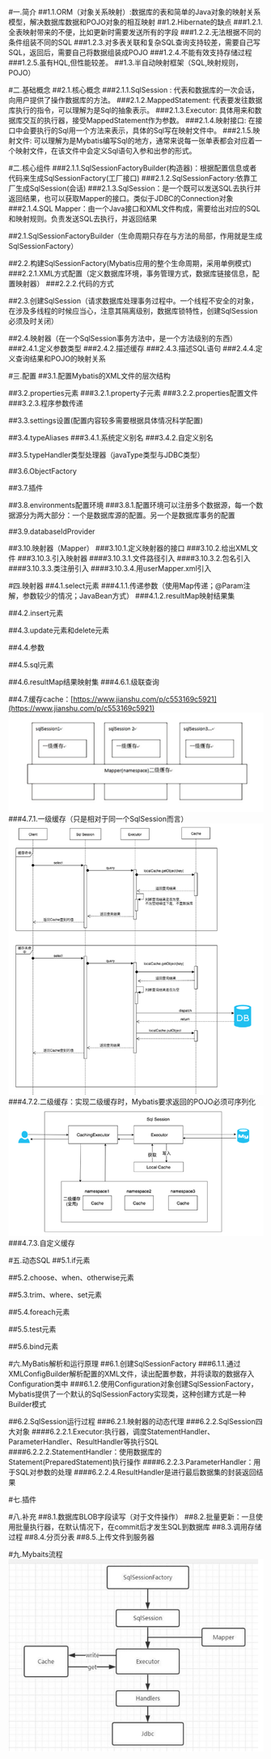 #一.简介
##1.1.ORM（对象关系映射）:数据库的表和简单的Java对象的映射关系模型，解决数据库数据和POJO对象的相互映射
##1.2.Hibernate的缺点
###1.2.1.全表映射带来的不便，比如更新时需要发送所有的字段
###1.2.2.无法根据不同的条件组装不同的SQL
###1.2.3.对多表关联和复杂SQL查询支持较差，需要自己写SQL，返回后，需要自己将数据组装成POJO
###1.2.4.不能有效支持存储过程
###1.2.5.虽有HQL,但性能较差。
##1.3.半自动映射框架（SQL,映射规则，POJO）


#二.基础概念
##2.1.核心概念
###2.1.1.SqlSession : 代表和数据库的一次会话，向用户提供了操作数据库的方法。
###2.1.2.MappedStatement: 代表要发往数据库执行的指令，可以理解为是Sql的抽象表示。
###2.1.3.Executor: 具体用来和数据库交互的执行器，接受MappedStatement作为参数。
###2.1.4.映射接口: 在接口中会要执行的Sql用一个方法来表示，具体的Sql写在映射文件中。
###2.1.5.映射文件: 可以理解为是Mybatis编写Sql的地方，通常来说每一张单表都会对应着一个映射文件，在该文件中会定义Sql语句入参和出参的形式。

#二.核心组件
###2.1.1.SqlSessionFactoryBuilder(构造器)：根据配置信息或者代码来生成SqlSessionFactory(工厂接口)
###2.1.2.SqlSessionFactory:依靠工厂生成SqlSession(会话)
###2.1.3.SqlSession：是一个既可以发送SQL去执行并返回结果，也可以获取Mapper的接口。类似于JDBC的Connection对象
###2.1.4.SQL Mapper：由一个Java接口和XML文件构成，需要给出对应的SQL和映射规则。负责发送SQL去执行，并返回结果

##2.1.SqlSessionFactoryBuilder（生命周期只存在与方法的局部，作用就是生成SqlSessionFactory）


##2.2.构建SqlSessionFactory(Mybatis应用的整个生命周期，采用单例模式)
###2.2.1.XML方式配置（定义数据库环境，事务管理方式，数据库链接信息，配置映射器）
###2.2.2.代码的方式

##2.3.创建SqlSession（请求数据库处理事务过程中。一个线程不安全的对象，在涉及多线程的时候应当心，注意其隔离级别，数据库锁特性，创建SqlSession必须及时关闭）


##2.4.映射器（在一个SqlSession事务方法中，是一个方法级别的东西）
###2.4.1.定义参数类型
###2.4.2.描述缓存
###2.4.3.描述SQL语句
###2.4.4.定义查询结果和POJO的映射关系




#三.配置
##3.1.配置Mybatis的XML文件的层次结构
    <?xml version="1.0" encoding="UTF-8"?>
	<configuration> <!--配置-->
		<properties/> <!--属性-->
		<setting/> <!--设置-->
		<typeAliases/> <!--类型别名-->
		<typeHandlers/> <!--类型处理器-->
		<objectFactory/> <!--对象工厂-->
		<plugins/> <!--插件-->
		<environments> <!--配置环境-->
			<environment> <!--环境配置-->
				<transactionManager/> <!--事务管理器-->
				<dataSource/> <!--数据源-->
			<environment/>
		<environments/>
		<databaseIdProvider/> <!--数据库厂商标识-->
		<mappers/> <!--映射器-->
	</configuration>
	
##3.2.properties元素
###3.2.1.property子元素
###3.2.2.properties配置文件
###3.2.3.程序参数传递


##3.3.settings设置(配置内容较多需要根据具体情况科学配置)


##3.4.typeAliases
###3.4.1.系统定义别名
###3.4.2.自定义别名


##3.5.typeHandler类型处理器（javaType类型与JDBC类型）

##3.6.ObjectFactory

##3.7.插件


##3.8.environments配置环境
###3.8.1.配置环境可以注册多个数据源，每一个数据源分为两大部分：一个是数据库源的配置。另一个是数据库事务的配置

##3.9.databaseIdProvider


##3.10.映射器（Mapper）
###3.10.1.定义映射器的接口
###3.10.2.给出XML文件
###3.10.3.引入映射器
####3.10.3.1.文件路径引入
####3.10.3.2.包名引入
####3.10.3.3.类注册引入
####3.10.3.4.用userMapper.xml引入


#四.映射器
##4.1.select元素
###4.1.1.传递参数（使用Map传递；@Param注解，参数较少的情况；JavaBean方式）
###4.1.2.resultMap映射结果集


##4.2.insert元素

##4.3.update元素和delete元素

##4.4.参数

##4.5.sql元素

##4.6.resultMap结果映射集
###4.6.1.级联查询

##4.7.缓存cache：[https://www.jianshu.com/p/c553169c5921](https://www.jianshu.com/p/c553169c5921)
![](https://github.com/HelloWucq/working-knowledge-point/raw/master/%E5%AD%A6%E4%B9%A0%E5%9B%BE%E7%89%87/MyBaits%E7%9A%84%E7%BC%93%E5%AD%98.png)
###4.7.1.一级缓存（只是相对于同一个SqlSession而言）
![](https://github.com/HelloWucq/working-knowledge-point/raw/master/%E5%AD%A6%E4%B9%A0%E5%9B%BE%E7%89%87/MyBaits%E4%B8%80%E7%BA%A7%E7%BC%93%E5%AD%98%E6%89%A7%E8%A1%8C%E6%97%B6%E5%BA%8F%E5%9B%BE.png)
###4.7.2.二级缓存：实现二级缓存时，Mybatis要求返回的POJO必须可序列化
![](https://github.com/HelloWucq/working-knowledge-point/raw/master/%E5%AD%A6%E4%B9%A0%E5%9B%BE%E7%89%87/Mybaits%E4%BA%8C%E7%BA%A7%E7%BC%93%E5%AD%98%E6%B5%81%E7%A8%8B%E5%9B%BE.png)
###4.7.3.自定义缓存



#五.动态SQL
##5.1.if元素

##5.2.choose、when、otherwise元素

##5.3.trim、where、set元素

##5.4.foreach元素


##5.5.test元素


##5.6.bind元素

#六.MyBatis解析和运行原理
##6.1.创建SqlSessionFactory
###6.1.1.通过XMLConfigBuilder解析配置的XML文件，读出配置参数，并将读取的数据存入Configuration类中
###6.1.2.使用Configuration对象创建SqlSessionFactory，Mybatis提供了一个默认的SqlSessionFactory实现类，这种创建方式是一种Builder模式


##6.2.SqlSession运行过程
###6.2.1.映射器的动态代理
###6.2.2.SqlSession四大对象
####6.2.2.1.Executor:执行器，调度StatementHandler、ParameterHandler、ResultHandler等执行SQL
####6.2.2.2.StatementHandler：使用数据库的Statement(PreparedStatement)执行操作
####6.2.2.3.ParameterHandler：用于SQL对参数的处理
####6.2.2.4.ResultHandler是进行最后数据集的封装返回结果



#七.插件



#八.补充
##8.1.数据库BLOB字段读写（对于文件操作）
##8.2.批量更新：一旦使用批量执行器，在默认情况下，在commit后才发生SQL到数据库
##8.3.调用存储过程
##8.4.分页分表
##8.5.上传文件到服务器

#九.Mybaits流程
![](https://github.com/HelloWucq/working-knowledge-point/raw/master/%E5%AD%A6%E4%B9%A0%E5%9B%BE%E7%89%87/Mybaits%E6%B5%81%E7%A8%8B%E5%9B%BE.png)
























